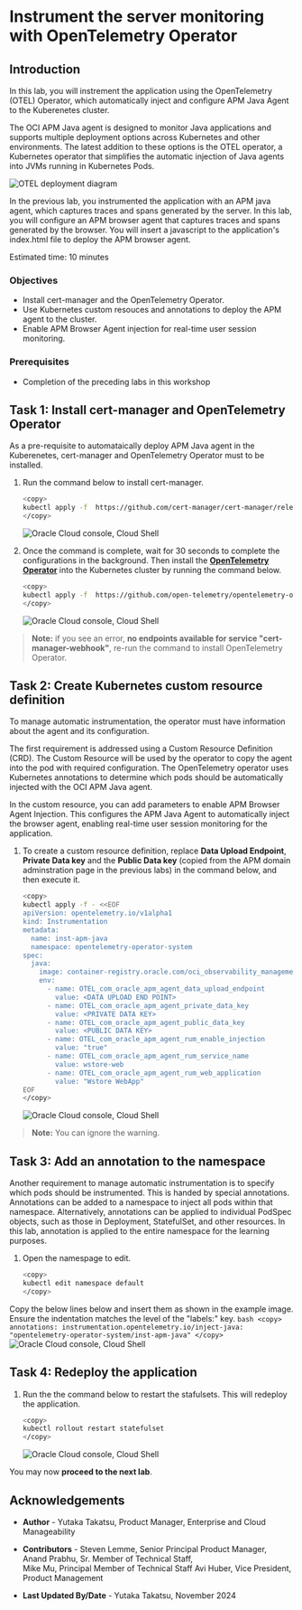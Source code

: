 # Instrument the server monitoring with OpenTelemetry Operator

## Introduction

In this lab, you will instrement the application using the OpenTelemetry (OTEL) Operator, which automatically inject and configure APM Java Agent to the Kuberenetes cluster.

The OCI APM Java agent is designed to monitor Java applications and supports multiple deployment options across Kubernetes and other environments. The latest addition to these options is the OTEL operator, a Kubernetes operator that simplifies the automatic injection of Java agents into JVMs running in Kubernetes Pods.

   ![OTEL deployment diagram](images/00-intro-otel-diagram.png " ")


In the previous lab, you instrumented the application with an APM java agent, which captures traces and spans generated by the server. In this lab, you will configure an APM browser agent that captures traces and spans generated by the browser. You will insert a javascript to the application's index.html file to deploy the APM browser agent.

Estimated time: 10 minutes


### Objectives

* Install cert-manager and the OpenTelemetry Operator.
* Use Kubernetes custom resouces and annotations to deploy the APM agent to the cluster.
* Enable APM Browser Agent injection for real-time user session monitoring.



### Prerequisites

* Completion of the preceding labs in this workshop

## Task 1: Install cert-manager and OpenTelemetry Operator

As a pre-requisite to automataically deploy APM Java agent in the Kuberenetes, cert-manager and OpenTelemetry Operator must to be installed.

1. Run the command below to install cert-manager.

    ``` bash
    <copy>
    kubectl apply -f  https://github.com/cert-manager/cert-manager/releases/download/v1.14.2/cert-manager.yaml
    </copy>
    ```
   ![Oracle Cloud console, Cloud Shell](images/1-1-cert-manager.png " ")

2. Once the command is complete, wait for 30 seconds to complete the configurations in the background. Then install the **[OpenTelemetry Operator](https://github.com/open-telemetry/opentelemetry-operator)** into the Kubernetes cluster by running the command below. 

    ``` bash
    <copy>
    kubectl apply -f  https://github.com/open-telemetry/opentelemetry-operator/releases/latest/download/opentelemetry-operator.yaml
    </copy>
    ```
   
   ![Oracle Cloud console, Cloud Shell](images/1-2-otel-operator.png " ")
 
 >**Note:** if you see an error, **no endpoints available for service "cert-manager-webhook"**, re-run the command to install OpenTelemetry Operator.

## Task 2: Create Kubernetes custom resource definition

To manage automatic instrumentation, the operator must have information about the agent and its configuration.

The first requirement is addressed using a Custom Resource Definition (CRD). The Custom Resource will be used by the operator to copy the agent into the pod with required configuration. The OpenTelemetry operator uses Kubernetes annotations to determine which pods should be automatically injected with the OCI APM Java agent. 

In the custom resource, you can add parameters to enable APM Browser Agent Injection. This configures the APM Java Agent to automatically inject the browser agent, enabling real-time user session monitoring for the application.

1. To create a custom resource definition, replace **Data Upload Endpoint**, **Private Data key** and the **Public Data key** (copied from the APM domain adminstration page in the previous labs) in the command below, and then execute it.

    ``` bash
    <copy>
    kubectl apply -f - <<EOF
    apiVersion: opentelemetry.io/v1alpha1
    kind: Instrumentation
    metadata:
      name: inst-apm-java
      namespace: opentelemetry-operator-system
    spec:
      java:
        image: container-registry.oracle.com/oci_observability_management/oci-apm-java-agent:latest
        env:
          - name: OTEL_com_oracle_apm_agent_data_upload_endpoint
            value: <DATA UPLOAD END POINT>
          - name: OTEL_com_oracle_apm_agent_private_data_key
            value: <PRIVATE DATA KEY>
          - name: OTEL_com_oracle_apm_agent_public_data_key
            value: <PUBLIC DATA KEY>
          - name: OTEL_com_oracle_apm_agent_rum_enable_injection
            value: "true"
          - name: OTEL_com_oracle_apm_agent_rum_service_name
            value: wstore-web
          - name: OTEL_com_oracle_apm_agent_rum_web_application
            value: "Wstore WebApp"
    EOF
    </copy>
    ```

    ![Oracle Cloud console, Cloud Shell](images/2-2-apply-cr.png " ")

 >**Note:** You can ignore the warning. 

## Task 3: Add an annotation to the namespace

Another requirement to manage automatic instrumentation is to specify which pods should be instrumented. This is handed by special annotations. Annotations can be added to a namespace to inject all pods within that namespace. Alternatively, annotations can be applied to individual PodSpec objects, such as those in Deployment, StatefulSet, and other resources. In this lab, annotation is applied to the entire namespace for the learning purposes.

1. Open the namespage to edit.

    ``` bash
    <copy>
    kubectl edit namespace default
    </copy>
    ```
 Copy the below lines below and insert them as shown in the example image. Ensure the indentation matches the level of the "labels:" key.
    ``` bash
    <copy>
    annotations:
      instrumentation.opentelemetry.io/inject-java: "opentelemetry-operator-system/inst-apm-java"
    </copy>
    ```
     ![Oracle Cloud console, Cloud Shell](images/3-1-annotation.png " ")

## Task 4: Redeploy the application

1.  Run the the command below to restart the stafulsets. This will redeploy the application.

    ``` bash
    <copy>
    kubectl rollout restart statefulset 
    </copy>
    ```

     ![Oracle Cloud console, Cloud Shell](images/4-1-restart-app.png " ")
    

You may now **proceed to the next lab**.

## Acknowledgements

* **Author** - Yutaka Takatsu, Product Manager, Enterprise and Cloud Manageability
- **Contributors** - Steven Lemme, Senior Principal Product Manager,  
Anand Prabhu, Sr. Member of Technical Staff,  
Mike Mu, Principal Member of Technical Staff
Avi Huber, Vice President, Product Management
* **Last Updated By/Date** - Yutaka Takatsu, November 2024
